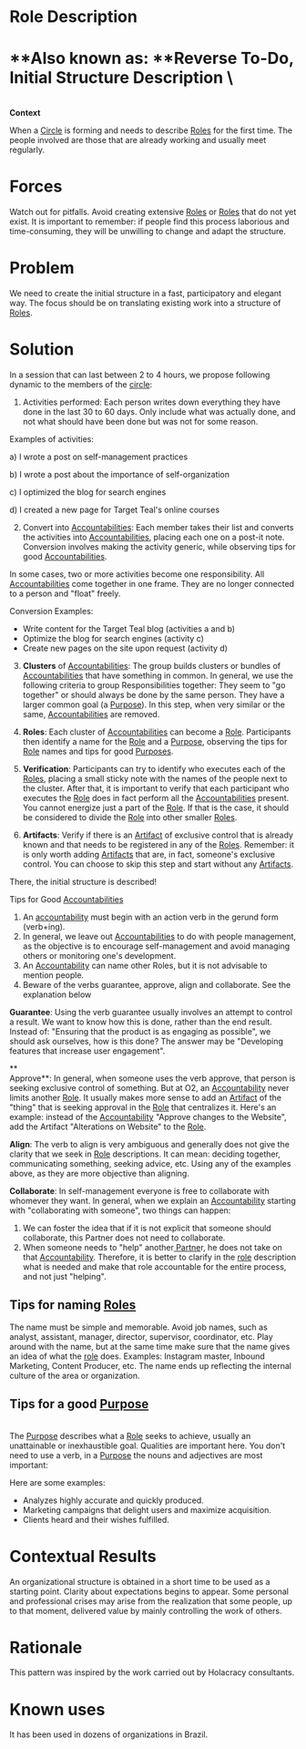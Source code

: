 # Role Description


# **Also known as: **Reverse To-Do, Initial Structure Description \
 \
**Context**

When a [Circle](https://o2.targetteal.com/meta-acordos/estrutura-organizacional#circulos) is forming and needs to describe [Roles](https://o2.targetteal.com/meta-acordos/estrutura-organizacional#papeis) for the first time. The people involved are those that are already working and usually meet regularly.


# **Forces**

Watch out for pitfalls. Avoid creating extensive [Roles](https://o2.targetteal.com/meta-acordos/estrutura-organizacional#papeis) or [Roles](https://o2.targetteal.com/meta-acordos/estrutura-organizacional#papeis) that do not yet exist. It is important to remember: if people find this process laborious and time-consuming, they will be unwilling to change and adapt the structure.


# **Problem**

We need to create the initial structure in a fast, participatory and elegant way. The focus should be on translating existing work into a structure of [Roles](https://o2.targetteal.com/meta-acordos/estrutura-organizacional#papeis).


# **Solution**

In a session that can last between 2 to 4 hours, we propose following dynamic to the members of the [circle](https://o2.targetteal.com/meta-acordos/estrutura-organizacional#circulos):

1) Activities performed: Each person writes down everything they have done in the last 30 to 60 days. Only include what was actually done, and not what should have been done but was not for some reason.

Examples of activities:

a) I wrote a post on self-management practices

b) I wrote a post about the importance of self-organization

c) I optimized the blog for search engines

d) I created a new page for Target Teal's online courses

2) Convert into [Accountabilities](https://o2.targetteal.com/meta-acordos/estrutura-organizacional#papeis): Each member takes their list and converts the activities into [Accountabilities](https://o2.targetteal.com/meta-acordos/estrutura-organizacional#papeis), placing each one on a post-it note. Conversion involves making the activity generic, while observing tips for good [Accountabilities](https://o2.targetteal.com/meta-acordos/estrutura-organizacional#papeis).

In some cases, two or more activities become one responsibility. All [Accountabilities](https://o2.targetteal.com/meta-acordos/estrutura-organizacional#papeis) come together in one frame. They are no longer connected to a person and "float" freely.

Conversion Examples:



* Write content for the Target Teal blog (activities a and b)
* Optimize the blog for search engines (activity c)
* Create new pages on the site upon request (activity d)

3) **Clusters** of [Accountabilities](https://o2.targetteal.com/meta-acordos/estrutura-organizacional#papeis): The group builds clusters or bundles of [Accountabilities](https://o2.targetteal.com/meta-acordos/estrutura-organizacional#papeis) that have something in common. In general, we use the following criteria to group Responsibilities together: They seem to "go together" or should always be done by the same person. They have a larger common goal (a [Purpose](https://o2.targetteal.com/meta-acordos/estrutura-organizacional#papeis)). In this step, when very similar or the same, [Accountabilities](https://o2.targetteal.com/meta-acordos/estrutura-organizacional#papeis) are removed.

4) **Roles**: Each cluster of [Accountabilities](https://o2.targetteal.com/meta-acordos/estrutura-organizacional#papeis) can become a [Role](https://o2.targetteal.com/meta-acordos/estrutura-organizacional#papeis). Participants then identify a name for the [Role](https://o2.targetteal.com/meta-acordos/estrutura-organizacional#papeis) and a [Purpose](https://o2.targetteal.com/meta-acordos/estrutura-organizacional#papeis), observing the tips for [Role](https://o2.targetteal.com/meta-acordos/estrutura-organizacional#papeis) names and tips for good [Purposes](https://o2.targetteal.com/meta-acordos/estrutura-organizacional#papeis).

5) **Verification**: Participants can try to identify who executes each of the [Roles](https://o2.targetteal.com/meta-acordos/estrutura-organizacional#papeis), placing a small sticky note with the names of the people next to the cluster. After that, it is important to verify that each participant who executes the [Role](https://o2.targetteal.com/meta-acordos/estrutura-organizacional#papeis) does in fact perform all the [Accountabilities](https://o2.targetteal.com/meta-acordos/estrutura-organizacional#papeis) present. You cannot energize just a part of the [Role](https://o2.targetteal.com/meta-acordos/estrutura-organizacional#papeis). If that is the case, it should be considered to divide the [Role](https://o2.targetteal.com/meta-acordos/estrutura-organizacional#papeis) into other smaller [Roles](https://o2.targetteal.com/meta-acordos/estrutura-organizacional#papeis).

6) **Artifacts**: Verify if there is an [Artifact](https://o2.targetteal.com/meta-acordos/estrutura-organizacional#papeis) of exclusive control that is already known and that needs to be registered in any of the [Roles](https://o2.targetteal.com/meta-acordos/estrutura-organizacional#papeis). Remember: it is only worth adding [Artifacts](https://o2.targetteal.com/meta-acordos/estrutura-organizacional#papeis) that are, in fact, someone's exclusive control. You can choose to skip this step and start without any [Artifacts](https://o2.targetteal.com/meta-acordos/estrutura-organizacional#papeis).

There, the initial structure is described!

Tips for Good [Accountabilities](https://o2.targetteal.com/meta-acordos/estrutura-organizacional#papeis)



1.  An [accountability](https://o2.targetteal.com/meta-acordos/estrutura-organizacional#papeis) must begin with an action verb in the gerund form (verb+ing).
2. In general, we leave out [Accountabilities](https://o2.targetteal.com/meta-acordos/estrutura-organizacional#papeis) to do with people management, as the objective is to encourage self-management and avoid managing others or monitoring one's development.
3. An [Accountability](https://o2.targetteal.com/meta-acordos/estrutura-organizacional#papeis) can name other Roles, but it is not advisable to mention people.
4. Beware of the verbs guarantee, approve, align and collaborate. See the explanation below

**Guarantee**: Using the verb guarantee usually involves an attempt to control a result. We want to know how this is done, rather than the end result. Instead of: "Ensuring that the product is as engaging as possible", we should ask ourselves, how is this done? The answer may be "Developing features that increase user engagement".

** \
Approve**: In general, when someone uses the verb approve, that person is seeking exclusive control of something. But at O2, an [Accountability](https://o2.targetteal.com/meta-acordos/estrutura-organizacional#papeis) never limits another [Role](https://o2.targetteal.com/meta-acordos/estrutura-organizacional#papeis). It usually makes more sense to add an [Artifact](https://o2.targetteal.com/meta-acordos/estrutura-organizacional#papeis) of the "thing" that is seeking approval in the [Role](https://o2.targetteal.com/meta-acordos/estrutura-organizacional#papeis) that centralizes it. Here's an example: instead of the [Accountability](https://o2.targetteal.com/meta-acordos/estrutura-organizacional#papeis) "Approve changes to the Website", add the Artifact "Alterations on Website" to the [Role](https://o2.targetteal.com/meta-acordos/estrutura-organizacional#papeis).

**Align**: The verb to align is very ambiguous and generally does not give the clarity that we seek in [Role](https://o2.targetteal.com/meta-acordos/estrutura-organizacional#papeis) descriptions. It can mean: deciding together, communicating something, seeking advice, etc. Using any of the examples above, as they are more objective than aligning.

**Collaborate**: In self-management everyone is free to collaborate with whomever they want. In general, when we explain an [Accountability](https://o2.targetteal.com/meta-acordos/estrutura-organizacional#papeis) starting with "collaborating with someone", two things can happen:



1. We can foster the idea that if it is not explicit that someone should collaborate, this Partner does not need to collaborate.
2. When someone needs to "help" another[ Partne](https://o2.targetteal.com/meta-acordos/estrutura-organizacional#papeis)r, he does not take on that [Accountability](https://o2.targetteal.com/meta-acordos/estrutura-organizacional#papeis). Therefore, it is better to clarify in the [role](https://o2.targetteal.com/meta-acordos/estrutura-organizacional#papeis) description what is needed and make that role accountable for the entire process, and not just "helping".


## **Tips for naming [Roles](https://o2.targetteal.com/meta-acordos/estrutura-organizacional#papeis)**

The name must be simple and memorable. Avoid job names, such as analyst, assistant, manager, director, supervisor, coordinator, etc. Play around with the name, but at the same time make sure that the name gives an idea of ​​what the [role](https://o2.targetteal.com/meta-acordos/estrutura-organizacional#papeis) does. Examples: Instagram master, Inbound Marketing, Content Producer, etc. The name ends up reflecting the internal culture of the area or organization.


## **Tips for a good [Purpose](https://o2.targetteal.com/meta-acordos/estrutura-organizacional#papeis)**

 \
The [Purpose](https://o2.targetteal.com/meta-acordos/estrutura-organizacional#papeis) describes what a [Role](https://o2.targetteal.com/meta-acordos/estrutura-organizacional#papeis) seeks to achieve, usually an unattainable or inexhaustible goal. Qualities are important here. You don't need to use a verb, in a [Purpose](https://o2.targetteal.com/meta-acordos/estrutura-organizacional#papeis) the nouns and adjectives are most important:

Here are some examples:



* Analyzes highly accurate and quickly produced.
* Marketing campaigns that delight users and maximize acquisition.
* Clients heard and their wishes fulfilled.


# **Contextual Results**

An organizational structure is obtained in a short time to be used as a starting point. Clarity about expectations begins to appear. Some personal and professional crises may arise from the realization that some people, up to that moment, delivered value by mainly controlling the work of others.


# **Rationale**

This pattern was inspired by the work carried out by Holacracy consultants.


# **Known uses**

It has been used in dozens of organizations in Brazil.
